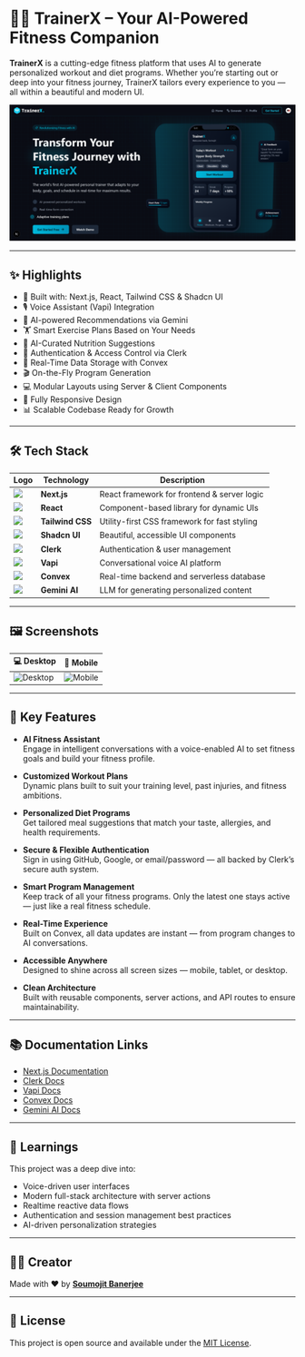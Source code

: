 # 🏋️‍♂️ TrainerX – Your AI-Powered Fitness Companion

**TrainerX** is a cutting-edge fitness platform that uses AI to generate personalized workout and diet programs. Whether you’re starting out or deep into your fitness journey, TrainerX tailors every experience to you — all within a beautiful and modern UI.

![TrainerX Banner](./public/banner.png)

---

## ✨ Highlights

- 🚀 Built with: Next.js, React, Tailwind CSS & Shadcn UI  
- 🎙️ Voice Assistant (Vapi) Integration  
- 🧠 AI-powered Recommendations via Gemini  
- 🏋️ Smart Exercise Plans Based on Your Needs  
- 🥗 AI-Curated Nutrition Suggestions  
- 🔐 Authentication & Access Control via Clerk  
- 💾 Real-Time Data Storage with Convex  
- 🎬 On-the-Fly Program Generation  
- 💻 Modular Layouts using Server & Client Components  
- 📱 Fully Responsive Design  
- 📊 Scalable Codebase Ready for Growth

---

## 🛠️ Tech Stack

| Logo | Technology     | Description                                                |
|------|----------------|------------------------------------------------------------|
| <img src="https://github.com/Scar1109/skill-icons/blob/main/icons/NextJS-Dark.svg" height="24"/> | **Next.js**        | React framework for frontend & server logic     |
| <img src="https://github.com/Scar1109/skill-icons/blob/main/icons/React-Dark.svg" height="24"/> | **React**          | Component-based library for dynamic UIs         |
| <img src="https://github.com/Scar1109/skill-icons/blob/main/icons/TailwindCSS-Dark.svg" height="24"/> | **Tailwind CSS**   | Utility-first CSS framework for fast styling     |
| <img src="https://cdn.jsdelivr.net/gh/shadcn/ui@latest/assets/shadcn-ui-logo.svg" height="24"/> | **Shadcn UI**      | Beautiful, accessible UI components              |
| <img src="https://avatars.githubusercontent.com/u/80173227?s=200&v=4" height="24"/> | **Clerk**          | Authentication & user management                 |
| <img src="https://avatars.githubusercontent.com/u/149839173?s=200&v=4" height="24"/> | **Vapi**           | Conversational voice AI platform                 |
| <img src="https://avatars.githubusercontent.com/u/87984008?s=200&v=4" height="24"/> | **Convex**         | Real-time backend and serverless database        |
| <img src="https://upload.wikimedia.org/wikipedia/commons/thumb/2/20/Google_Gemini_logo.svg/512px-Google_Gemini_logo.svg.png" height="24"/> | **Gemini AI**      | LLM for generating personalized content          |

---

## 🖼️ Screenshots

| 💻 Desktop | 📱 Mobile |
|-----------|-----------|
| ![Desktop](./public/screenshot-desktop.png) | ![Mobile](./public/screenshot-mobile.png) |

---

## 🌟 Key Features

- **AI Fitness Assistant**  
  Engage in intelligent conversations with a voice-enabled AI to set fitness goals and build your fitness profile.

- **Customized Workout Plans**  
  Dynamic plans built to suit your training level, past injuries, and fitness ambitions.

- **Personalized Diet Programs**  
  Get tailored meal suggestions that match your taste, allergies, and health requirements.

- **Secure & Flexible Authentication**  
  Sign in using GitHub, Google, or email/password — all backed by Clerk’s secure auth system.

- **Smart Program Management**  
  Keep track of all your fitness programs. Only the latest one stays active — just like a real fitness schedule.

- **Real-Time Experience**  
  Built on Convex, all data updates are instant — from program changes to AI conversations.

- **Accessible Anywhere**  
  Designed to shine across all screen sizes — mobile, tablet, or desktop.

- **Clean Architecture**  
  Built with reusable components, server actions, and API routes to ensure maintainability.

---

## 📚 Documentation Links

- [Next.js Documentation](https://nextjs.org/docs)  
- [Clerk Docs](https://clerk.dev/docs)  
- [Vapi Docs](https://docs.vapi.ai)  
- [Convex Docs](https://docs.convex.dev)  
- [Gemini AI Docs](https://deepmind.google/technologies/gemini/)

---

## 🧠 Learnings

This project was a deep dive into:

- Voice-driven user interfaces  
- Modern full-stack architecture with server actions  
- Realtime reactive data flows  
- Authentication and session management best practices  
- AI-driven personalization strategies  

---

## 🧑‍💻 Creator

Made with ❤️ by [**Soumojit Banerjee**](https://github.com/SoumojitB)

---

## 📄 License

This project is open source and available under the [MIT License](./LICENSE).
